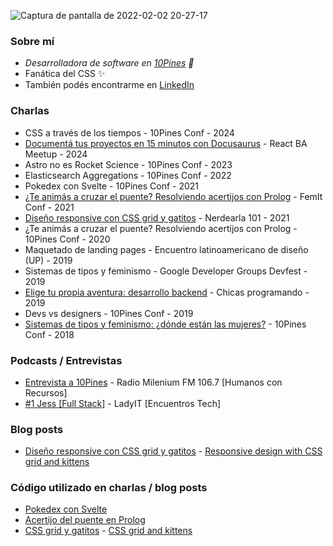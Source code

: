 ![Captura de pantalla de 2022-02-02 20-27-17](https://user-images.githubusercontent.com/7197057/152254899-487dad7e-2ce8-4465-b806-3b85a18e356b.png)

### Sobre mí
 - _Desarrolladora de software en [10Pines](https://10pines.com/) 🌲_
 - Fanática del CSS ✨
 - También podés encontrarme en [LinkedIn](https://www.linkedin.com/in/jessica-saavedra-valenzuela/)

### Charlas
- CSS a través de los tiempos - 10Pines Conf - 2024
- [Documentá tus proyectos en 15 minutos con Docusaurus](https://www.youtube.com/live/obvFzpiOBWw?si=3JkKMiqTwvL9IUU5&t=2263) - React BA Meetup - 2024
- Astro no es Rocket Science - 10Pines Conf - 2023
- Elasticsearch Aggregations - 10Pines Conf - 2022
- Pokedex con Svelte - 10Pines Conf - 2021
- [¿Te animás a cruzar el puente? Resolviendo acertijos con Prolog](https://www.youtube.com/watch?v=YqqgvVaovLE) - FemIt Conf - 2021
- [Diseño responsive con CSS grid y gatitos](https://www.youtube.com/watch?v=fKGgdO9JQwM) - Nerdearla 101 - 2021
- ¿Te animás a cruzar el puente? Resolviendo acertijos con Prolog - 10Pines Conf - 2020
- Maquetado de landing pages - Encuentro latinoamericano de diseño (UP) - 2019
- Sistemas de tipos y feminismo - Google Developer Groups Devfest - 2019
- [Elige tu propia aventura: desarrollo backend](https://www.youtube.com/watch?v=HeIhNAiGCSU) - Chicas programando - 2019
- Devs vs designers - 10Pines Conf - 2019
- [Sistemas de tipos y feminismo: ¿dónde están las mujeres?](https://www.youtube.com/watch?v=W0LuygbrmhM) - 10Pines Conf - 2018

### Podcasts / Entrevistas
- [Entrevista a 10Pines](https://www.youtube.com/watch?v=yax7S6sFK0s) - Radio Milenium FM 106.7 [Humanos con Recursos]
- [#1 Jess [Full Stack]](https://open.spotify.com/episode/5tWfJoW6zOA6qCO3u3bWoW?si=df26ec8975f44eb1) - LadyIT [Encuentros Tech]

### Blog posts
- [Diseño responsive con CSS grid y gatitos](https://blog.10pines.com/2020/06/08/diseno-responsive-con-css-grid-y-gatitos/) - [Responsive design with CSS grid and kittens](https://blog.10pines.com/2022/01/26/responsive-design-with-css-grid-and-kittens/)

### Código utilizado en charlas / blog posts
- [Pokedex con Svelte](https://github.com/JessSaavedra/pokedex-svelte)
- [Acertijo del puente en Prolog](https://github.com/JessSaavedra/puente-prolog)
- [CSS grid y gatitos](https://github.com/JessSaavedra/grillas-y-gatitos) - [CSS grid and kittens](https://github.com/JessSaavedra/grids-and-kittens)
